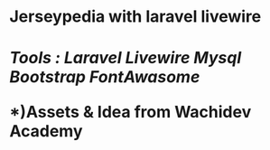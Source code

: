 <h1>Jerseypedia with laravel livewire<h1>

<i>Tools :</i>
<i>Laravel Livewire</i>
<i>Mysql</i>
<i>Bootstrap</i>
<i>FontAwasome</i>

<p>*)Assets & Idea from Wachidev Academy</p>

